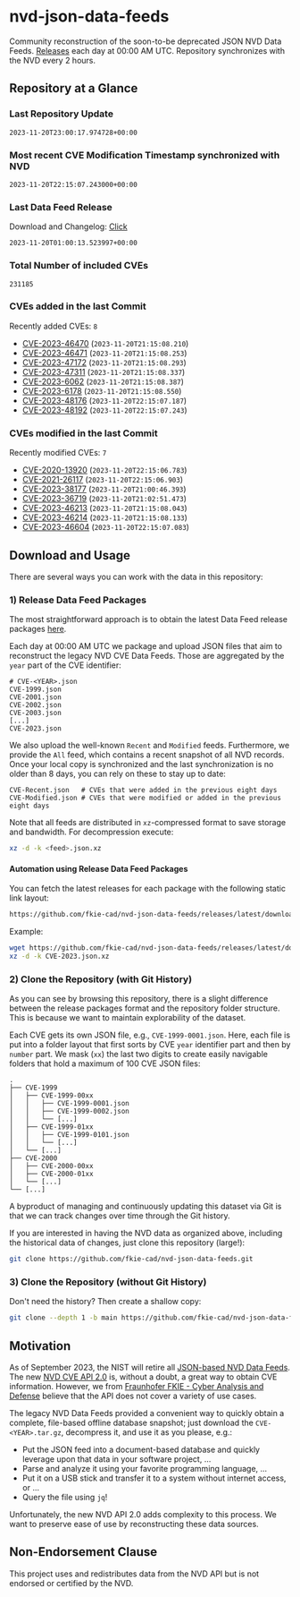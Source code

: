 # nvd-json-data-feeds

Community reconstruction of the soon-to-be deprecated JSON NVD Data Feeds. 
[Releases](https://github.com/fkie-cad/nvd-json-data-feeds/releases/latest) each day at 00:00 AM UTC.
Repository synchronizes with the NVD every 2 hours.

## Repository at a Glance

### Last Repository Update

```plain
2023-11-20T23:00:17.974728+00:00
```

### Most recent CVE Modification Timestamp synchronized with NVD

```plain
2023-11-20T22:15:07.243000+00:00
```

### Last Data Feed Release

Download and Changelog: [Click](https://github.com/fkie-cad/nvd-json-data-feeds/releases/latest)

```plain
2023-11-20T01:00:13.523997+00:00
```

### Total Number of included CVEs

```plain
231185
```

### CVEs added in the last Commit

Recently added CVEs: `8`

* [CVE-2023-46470](CVE-2023/CVE-2023-464xx/CVE-2023-46470.json) (`2023-11-20T21:15:08.210`)
* [CVE-2023-46471](CVE-2023/CVE-2023-464xx/CVE-2023-46471.json) (`2023-11-20T21:15:08.253`)
* [CVE-2023-47172](CVE-2023/CVE-2023-471xx/CVE-2023-47172.json) (`2023-11-20T21:15:08.293`)
* [CVE-2023-47311](CVE-2023/CVE-2023-473xx/CVE-2023-47311.json) (`2023-11-20T21:15:08.337`)
* [CVE-2023-6062](CVE-2023/CVE-2023-60xx/CVE-2023-6062.json) (`2023-11-20T21:15:08.387`)
* [CVE-2023-6178](CVE-2023/CVE-2023-61xx/CVE-2023-6178.json) (`2023-11-20T21:15:08.550`)
* [CVE-2023-48176](CVE-2023/CVE-2023-481xx/CVE-2023-48176.json) (`2023-11-20T22:15:07.187`)
* [CVE-2023-48192](CVE-2023/CVE-2023-481xx/CVE-2023-48192.json) (`2023-11-20T22:15:07.243`)


### CVEs modified in the last Commit

Recently modified CVEs: `7`

* [CVE-2020-13920](CVE-2020/CVE-2020-139xx/CVE-2020-13920.json) (`2023-11-20T22:15:06.783`)
* [CVE-2021-26117](CVE-2021/CVE-2021-261xx/CVE-2021-26117.json) (`2023-11-20T22:15:06.903`)
* [CVE-2023-38177](CVE-2023/CVE-2023-381xx/CVE-2023-38177.json) (`2023-11-20T21:00:46.393`)
* [CVE-2023-36719](CVE-2023/CVE-2023-367xx/CVE-2023-36719.json) (`2023-11-20T21:02:51.473`)
* [CVE-2023-46213](CVE-2023/CVE-2023-462xx/CVE-2023-46213.json) (`2023-11-20T21:15:08.043`)
* [CVE-2023-46214](CVE-2023/CVE-2023-462xx/CVE-2023-46214.json) (`2023-11-20T21:15:08.133`)
* [CVE-2023-46604](CVE-2023/CVE-2023-466xx/CVE-2023-46604.json) (`2023-11-20T22:15:07.083`)


## Download and Usage

There are several ways you can work with the data in this repository:

### 1) Release Data Feed Packages

The most straightforward approach is to obtain the latest Data Feed release packages [here](https://github.com/fkie-cad/nvd-json-data-feeds/releases/latest).

Each day at 00:00 AM UTC we package and upload JSON files that aim to reconstruct the legacy NVD CVE Data Feeds.
Those are aggregated by the `year` part of the CVE identifier:

```
# CVE-<YEAR>.json
CVE-1999.json
CVE-2001.json
CVE-2002.json
CVE-2003.json
[...]
CVE-2023.json
```

We also upload the well-known `Recent` and `Modified` feeds.
Furthermore, we provide the `All` feed, which contains a recent snapshot of all NVD records.
Once your local copy is synchronized and the last synchronization is no older than 8 days, you can rely on these to stay up to date:

```plain
CVE-Recent.json   # CVEs that were added in the previous eight days
CVE-Modified.json # CVEs that were modified or added in the previous eight days
```

Note that all feeds are distributed in `xz`-compressed format to save storage and bandwidth.
For decompression execute:

```sh
xz -d -k <feed>.json.xz
```


#### Automation using Release Data Feed Packages

You can fetch the latest releases for each package with the following static link layout:

```sh
https://github.com/fkie-cad/nvd-json-data-feeds/releases/latest/download/CVE-<YEAR>.json.xz
```

Example:

```sh
wget https://github.com/fkie-cad/nvd-json-data-feeds/releases/latest/download/CVE-2023.json.xz
xz -d -k CVE-2023.json.xz
```

### 2) Clone the Repository (with Git History)

As you can see by browsing this repository, there is a slight difference between the release packages format and the repository folder structure.
This is because we want to maintain explorability of the dataset.

Each CVE gets its own JSON file, e.g., `CVE-1999-0001.json`.
Here, each file is put into a folder layout that first sorts by CVE `year` identifier part and then by `number` part.
We mask (`xx`) the last two digits to create easily navigable folders that hold a maximum of 100 CVE JSON files:

```plain
.
├── CVE-1999
│   ├── CVE-1999-00xx
│   │   ├── CVE-1999-0001.json
│   │   ├── CVE-1999-0002.json
│   │   └── [...]
│   ├── CVE-1999-01xx
│   │   ├── CVE-1999-0101.json
│   │   └── [...]
│   └── [...]
├── CVE-2000
│   ├── CVE-2000-00xx
│   ├── CVE-2000-01xx
│   └── [...]
└── [...]
```

A byproduct of managing and continuously updating this dataset via Git is that we can track changes over time through the Git history.

If you are interested in having the NVD data as organized above, including the historical data of changes, just clone this repository (large!):

```sh
git clone https://github.com/fkie-cad/nvd-json-data-feeds.git
```

### 3) Clone the Repository (without Git History)

Don't need the history? Then create a shallow copy:

```sh
git clone --depth 1 -b main https://github.com/fkie-cad/nvd-json-data-feeds.git
```

## Motivation

As of September 2023, the NIST will retire all [JSON-based NVD Data Feeds](https://nvd.nist.gov/vuln/data-feeds#divRetirementBanner-1).
The new [NVD CVE API 2.0](https://nvd.nist.gov/developers/vulnerabilities) is, without a doubt, a great way to obtain CVE information.
However, we from [Fraunhofer FKIE - Cyber Analysis and Defense](https://www.fkie.fraunhofer.de/en/departments/cad.html) believe that the API does not cover a variety of use cases.

The legacy NVD Data Feeds provided a convenient way to quickly obtain a complete, file-based offline database snapshot; just download the `CVE-<YEAR>.tar.gz`, decompress it, and use it as you please, e.g.:

* Put the JSON feed into a document-based database and quickly leverage upon that data in your software project, ...
* Parse and analyze it using your favorite programming language, ...
* Put it on a USB stick and transfer it to a system without internet access, or ...
* Query the file using `jq`!

Unfortunately, the new NVD API 2.0 adds complexity to this process.
We want to preserve ease of use by reconstructing these data sources.

## Non-Endorsement Clause

This project uses and redistributes data from the NVD API but is not endorsed or certified by the NVD.